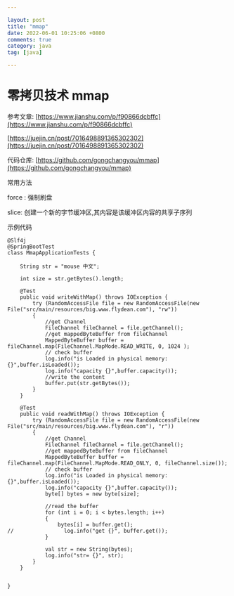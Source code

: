 ```yaml
---

layout: post
title: "mmap"
date: 2022-06-01 10:25:06 +0800
comments: true
category: java
tag: [java]

---
```


# 零拷贝技术 mmap

参考文章: [https://www.jianshu.com/p/f90866dcbffc](https://www.jianshu.com/p/f90866dcbffc)

[https://juejin.cn/post/7016498891365302302](https://juejin.cn/post/7016498891365302302)



代码仓库: [https://github.com/gongchangyou/mmap](https://github.com/gongchangyou/mmap)



常用方法

force : 强制刷盘

slice: 创建一个新的字节缓冲区,其内容是该缓冲区内容的共享子序列



示例代码

```
@Slf4j
@SpringBootTest
class MmapApplicationTests {

    String str = "mouse 中文";

    int size = str.getBytes().length;

    @Test
    public void writeWithMap() throws IOException {
        try (RandomAccessFile file = new RandomAccessFile(new File("src/main/resources/big.www.flydean.com"), "rw"))
        {
            //get Channel
            FileChannel fileChannel = file.getChannel();
            //get mappedByteBuffer from fileChannel
            MappedByteBuffer buffer = fileChannel.map(FileChannel.MapMode.READ_WRITE, 0, 1024 );
            // check buffer
            log.info("is Loaded in physical memory: {}",buffer.isLoaded());
            log.info("capacity {}",buffer.capacity());
            //write the content
            buffer.put(str.getBytes());
        }
    }

    @Test
    public void readWithMap() throws IOException {
        try (RandomAccessFile file = new RandomAccessFile(new File("src/main/resources/big.www.flydean.com"), "r"))
        {
            //get Channel
            FileChannel fileChannel = file.getChannel();
            //get mappedByteBuffer from fileChannel
            MappedByteBuffer buffer = fileChannel.map(FileChannel.MapMode.READ_ONLY, 0, fileChannel.size());
            // check buffer
            log.info("is Loaded in physical memory: {}",buffer.isLoaded());
            log.info("capacity {}",buffer.capacity());
            byte[] bytes = new byte[size];

            //read the buffer
            for (int i = 0; i < bytes.length; i++)
            {
                bytes[i] = buffer.get();
//                log.info("get {}", buffer.get());
            }

            val str = new String(bytes);
            log.info("str= {}", str);
        }
    }


}

```

